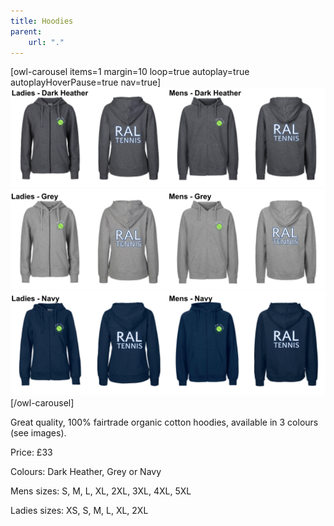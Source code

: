 ```yaml
---
title: Hoodies
parent:
    url: "."
---
```

[owl-carousel items=1 margin=10 loop=true autoplay=true autoplayHoverPause=true nav=true]
![](hoodies-dark-heather.png)
![](hoodies-grey.png)
![](hoodies-navy.png)
[/owl-carousel]

Great quality, 100% fairtrade organic cotton hoodies, available in 3 colours (see images). 
 
Price: £33

Colours: Dark Heather, Grey or Navy

Mens sizes: S, M, L, XL, 2XL, 3XL, 4XL, 5XL

Ladies sizes: XS, S, M, L, XL, 2XL